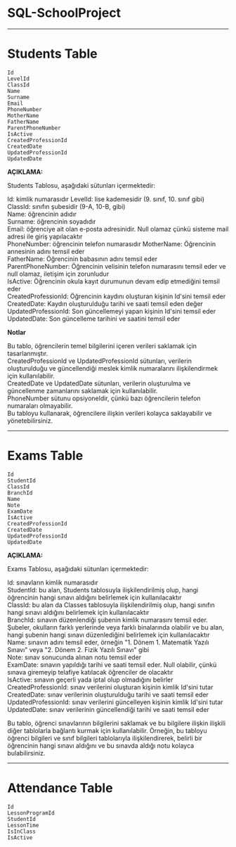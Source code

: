 # SQL-SchoolProject

---

# Students Table

```
Id
LevelId
ClassId
Name
Surname
Email
PhoneNumber
MotherName
FatherName
ParentPhoneNumber
IsActive
CreatedProfessionId
CreatedDate
UpdatedProfessionId
UpdatedDate
```

**AÇIKLAMA:**  

Students Tablosu, aşağıdaki sütunları içermektedir:  

Id: kimlik numarasıdır 
LevelId: lise kademesidir (9. sınıf, 10. sınıf gibi)  
ClassId: sınıfın şubesidir (9-A, 10-B, gibi)  
Name: öğrencinin adıdır  
Surname: öğrencinin soyadıdır  
Email: öğrenciye ait olan e-posta adresinidir. Null olamaz çünkü sisteme mail adresi ile giriş yapılacaktır  
PhoneNumber: öğrencinin telefon numarasıdır 
MotherName: Öğrencinin annesinin adını temsil eder  
FatherName: Öğrencinin babasının adını temsil eder  
ParentPhoneNumber: Öğrencinin velisinin telefon numarasını temsil eder ve null olamaz, iletişim için zorunludur  
IsActive: Öğrencinin okula kayıt durumunun devam edip etmediğini temsil eder  
CreatedProfessionId: Öğrencinin kaydını oluşturan kişinin Id'sini temsil eder  
CreatedDate: Kaydın oluşturulduğu tarihi ve saati temsil eden değer  
UpdatedProfessionId: Son güncellemeyi yapan kişinin Id'sini temsil eder  
UpdatedDate: Son güncelleme tarihini ve saatini temsil eder  

**Notlar**  

Bu tablo, öğrencilerin temel bilgilerini içeren verileri saklamak için tasarlanmıştır.  
CreatedProfessionId ve UpdatedProfessionId sütunları, verilerin oluşturulduğu ve güncellendiği meslek kimlik numaralarını ilişkilendirmek için kullanılabilir.  
CreatedDate ve UpdatedDate sütunları, verilerin oluşturulma ve güncellenme zamanlarını saklamak için kullanılabilir.  
PhoneNumber sütunu opsiyoneldir, çünkü bazı öğrencilerin telefon numaraları olmayabilir.  
Bu tabloyu kullanarak, öğrencilere ilişkin verileri kolayca saklayabilir ve yönetebilirsiniz.  

---

# Exams Table

```
Id
StudentId
ClassId
BranchId
Name
Note
ExamDate
IsActive
CreatedProfessionId
CreatedDate
UpdatedProfessionId
UpdatedDate
```

**AÇIKLAMA:** 

Exams Tablosu, aşağıdaki sütunları içermektedir: 

Id: sınavların kimlik numarasıdır  
StudentId: bu alan, Students tablosuyla ilişkilendirilmiş olup, hangi öğrencinin hangi sınavı aldığını belirlemek için kullanılacaktır  
ClassId: bu alan da Classes tablosuyla ilişkilendirilmiş olup, hangi sınıfın hangi sınavı aldığını belirlemek için kullanılacaktır  
BranchId: sınavın düzenlendiği şubenin kimlik numarasını temsil eder. Şubeler, okulların farklı yerlerinde veya farklı binalarında olabilir ve bu alan, hangi şubenin hangi sınavı düzenlediğini belirlemek için kullanılacaktır  
Name: sınavın adını temsil eder, örneğin "1. Dönem 1. Matematik Yazılı Sınavı" veya "2. Dönem 2. Fizik Yazılı Sınavı" gibi  
Note: sınav sonucunda alınan notu temsil eder  
ExamDate: sınavın yapıldığı tarihi ve saati temsil eder. Null olabilir, çünkü sınava giremeyip telafiye katılacak öğrenciler de olacaktır  
IsActive: sınavın geçerli yada iptal olup olmadığını belirler  
CreatedProfessionId: sınav verilerini oluşturan kişinin kimlik Id'sini tutar  
CreatedDate: sınav verilerinin oluşturulduğu tarihi ve saati temsil eder  
UpdatedProfessionId: sınav verilerini güncelleyen kişinin kimlik Id'sini tutar  
UpdatedDate: sınav verilerinin güncellendiği tarihi ve saati temsil eder  

Bu tablo, öğrenci sınavlarının bilgilerini saklamak ve bu bilgilere ilişkin ilişkili diğer tablolarla bağlantı kurmak için kullanılabilir. Örneğin, bu tabloyu öğrenci bilgileri ve sınıf bilgileri tablolarıyla ilişkilendirerek, belirli bir öğrencinin hangi sınavı aldığını ve bu sınavda aldığı notu kolayca bulabilirsiniz.

---

# Attendance Table

```
Id
LessonProgramId
StudentId
LessonTime
IsInClass
IsActive
```

